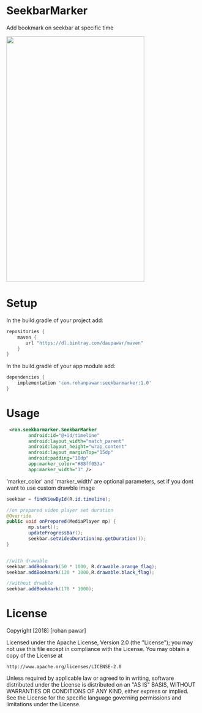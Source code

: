 # SeekbarMarker
Add bookmark on seekbar at specific time

 <img src="https://github.com/daupawar/SeekbarMarker/blob/master/bunny.gif" width="360" height="640">

# Setup

In the build.gradle of your project add:

```gradle
repositories {
    maven {
       url "https://dl.bintray.com/daupawar/maven"
    }
}
```

In the build.gradle of your app module add:

```gradle
dependencies {
    implementation 'com.rohanpawar:seekbarmarker:1.0'
}
```

# Usage
```xml
 <ron.seekbarmarker.SeekbarMarker
        android:id="@+id/timeline"
        android:layout_width="match_parent"
        android:layout_height="wrap_content"
        android:layout_marginTop="15dp"
        android:padding="10dp"
        app:marker_color="#88ff053a"
        app:marker_width="3" />
```
'marker_color' and 'marker_width' are optional parameters, set if you dont want to use custom drawble image

```java
seekbar = findViewById(R.id.timeline);

//on prepared video player set duration
@Override
public void onPrepared(MediaPlayer mp) {
        mp.start();
        updateProgressBar();
        seekbar.setVideoDuration(mp.getDuration());
}


//with drawable
seekbar.addBookmark(50 * 1000, R.drawable.orange_flag);
seekbar.addBookmark(120 * 1000,R.drawable.black_flag);

//without drwable
seekbar.addBookmark(170 * 1000);
```

# License
Copyright [2018] [rohan pawar]

Licensed under the Apache License, Version 2.0 (the "License");
you may not use this file except in compliance with the License.
You may obtain a copy of the License at

    http://www.apache.org/licenses/LICENSE-2.0

Unless required by applicable law or agreed to in writing, software
distributed under the License is distributed on an "AS IS" BASIS,
WITHOUT WARRANTIES OR CONDITIONS OF ANY KIND, either express or implied.
See the License for the specific language governing permissions and
limitations under the License.
